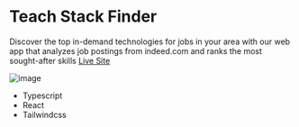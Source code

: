 # Teach Stack Finder
Discover the top in-demand technologies for jobs in your area with our web app that analyzes job postings from indeed.com and ranks the most sought-after skills
[Live Site](https://tech-stack-finder-tr89.vercel.app/)

![image](https://user-images.githubusercontent.com/59405645/228691339-1e15b6dd-99b5-4dea-bf65-94f328d28f41.png)

* Typescript
* React
* Tailwindcss

